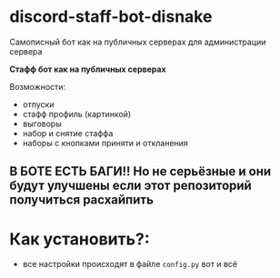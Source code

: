 # discord-staff-bot-disnake
Самописный бот как на публичных серверах для администрации сервера

**Стафф бот как на публичных серверах**

Возможности:

- отпуски
- стафф профиль (картинкой)
- выговоры
- набор и снятие стаффа
- наборы с кнопками приняти и откланения

## В БОТЕ ЕСТЬ БАГИ!! Но не серьёзные и они будут улучшены если этот репозиторий получиться расхайпить

# Как установить?:

- все настройки происходят в файле `config.py`
  вот и всё
